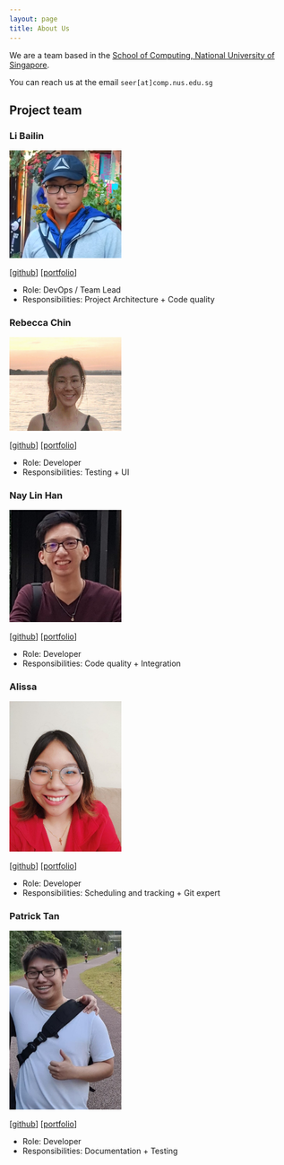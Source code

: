 ```yaml
---
layout: page
title: About Us
---
```


We are a team based in the [School of Computing, National University of Singapore](http://www.comp.nus.edu.sg).

You can reach us at the email `seer[at]comp.nus.edu.sg`

## Project team

### Li Bailin

<img src="images/rootkie.png" width="200px">

[[github](https://github.com/rootkie)]
[[portfolio](team/rootkie.md)]

* Role: DevOps / Team Lead
* Responsibilities: Project Architecture + Code quality

### Rebecca Chin

<img src="images/rebeccacxy.png" width="200px">

[[github](http://github.com/rebeccacxy)]
[[portfolio](team/rebeccacxy.md)]

* Role: Developer
* Responsibilities: Testing + UI

### Nay Lin Han

<img src="images/naylin-h99.png" width="200px">

[[github](https://github.com/NayLin-H99)]
[[portfolio](team/naylin-h99.md)]

* Role: Developer
* Responsibilities: Code quality + Integration

### Alissa

<img src="images/alissayarmantho.png" width="200px">

[[github](http://github.com/alissayarmantho)]
[[portfolio](team/alissayarmantho.md)]

* Role: Developer
* Responsibilities: Scheduling and tracking + Git expert

### Patrick Tan

<img src="images/pattan9955.png" width="200px">

[[github](http://github.com/pattan9955)]
[[portfolio](team/pattan9955.md)]

* Role: Developer
* Responsibilities: Documentation + Testing
